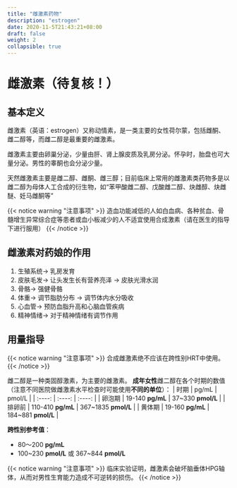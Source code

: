 ```yaml
---
title: "雌激素药物"
description: "estrogen"
date: 2020-11-5T21:43:21+08:00
draft: false
weight: 2
collapsible: true
---
```


# 雌激素（待复核！）

## 基本定义
雌激素（英语：estrogen）又称动情素，是一类主要的女性荷尔蒙，包括雌酮、雌二醇等，而雌二醇是最重要的雌激素。

雌激素主要由卵巢分泌，少量由肝、肾上腺皮质及乳房分泌。怀孕时，胎盘也可大量分泌。男性的睾酮也会分泌少量。

天然雌激素主要是雌二醇、雌酮、雌三醇；目前临床上常用的雌激素类药物多是以雌二醇为母体人工合成的衍生物，如“苯甲酸雌二醇、戊酸雌二醇、炔雌醇、炔雌醚、妊马雌酮等”

{{< notice warning "注意事项" >}}
造血功能减低的人如白血病、各种贫血、骨髓增生异常综合症等患者或血小板减少的人不适宜使用合成激素（请在医生的指导下进行服用）
{{< /notice >}}

## 雌激素对药娘的作用
1. 生殖系统→ 乳房发育
2. 皮肤毛发→ 让头发生长有营养亮泽 → 皮肤光滑水润
3. 骨骼→ 强健骨骼
4. 体重→ 调节脂肪分布 → 调节体内水分吸收
5. 心血管→ 预防血脂升高和心脑血管疾病
6. 精神情绪→ 对于精神情绪有调节作用

## 用量指导

{{< notice warning "注意事项" >}}
合成雌激素绝不应该在跨性别HRT中使用。
{{< /notice >}}

雌二醇是一种类固醇激素，为主要的雌激素。
**成年女性**雌二醇在各个时期的数值（注意不同医院做雌激素水平检查时可能使用**不同的单位**）：
| 时期 | pg/mL | pmol/L |
| :----: | :----: | :----: |
| 卵泡期 | 19-140 **pg/mL** | 37~330 **pmol/L** |
| 排卵前 | 110-410 **pg/mL** | 367~1835 **pmol/L** |
| 黄体期 | 19-160 **pg/mL** | 184~881 **pmol/L** |

**跨性别参考值**：
- 80～200 **pg/mL**
- 100~230 **pmol/L** 或 367~844 **pmol/L**


{{< notice warning "注意事项" >}}
临床实验证明，雌激素会破坏脑垂体HPG轴体，从而对男性生育能力造成不可逆转的损伤。
{{< /notice >}}
